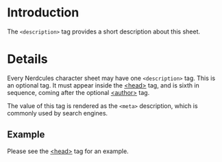 # Introduction #

The `<description>` tag provides a short description about this sheet.


# Details #

Every Nerdcules character sheet may have one `<description>` tag. This is an optional tag. It must appear inside the [&lt;head&gt;](TagHead.md) tag, and is sixth in sequence, coming after the optional [&lt;author&gt;](TagAuthor.md) tag.

The value of this tag is rendered as the `<meta>` description, which is commonly used by search engines.

## Example ##

Please see the [&lt;head&gt;](TagHead.md) tag for an example.